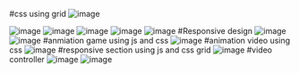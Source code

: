 #css using grid
![image](https://github.com/user-attachments/assets/8f52af14-eaec-4188-922f-5581b83c537a)

![image](https://github.com/user-attachments/assets/2ca085ec-9177-4589-ad1b-ee685419612a)
![image](https://github.com/user-attachments/assets/00d555ba-625c-49e1-be9a-82d2e579eb06)
![image](https://github.com/user-attachments/assets/641e7f14-1413-403c-8eb7-e12e1fd81e5f)
![image](https://github.com/user-attachments/assets/467dec5c-c2ca-47a4-9316-d2e1e8edc53c)
![image](https://github.com/user-attachments/assets/f1dab1b9-190e-4b9f-b4fa-6f70c62999ad)
#Responsive design
![image](https://github.com/user-attachments/assets/a3ecb1e4-0add-4a09-b4ad-eb375560d428)
![image](https://github.com/user-attachments/assets/1af4fade-0d87-4a86-9c78-aa766427c8de)
#anmiation game using js and css
![image](https://github.com/user-attachments/assets/1e4c0152-43e3-4ade-92a1-0704d4fc3545)
#animation video using css
![image](https://github.com/user-attachments/assets/d771c59b-c0dc-4413-8907-190dd0f448f9)
#responsive section using js and css grid
![image](https://github.com/user-attachments/assets/305493b3-53f8-48e8-92cf-134e35b38a6b)
#video controller
![image](https://github.com/user-attachments/assets/0126aceb-44da-429e-a0a6-e6271b646d82)
![image](https://github.com/user-attachments/assets/cf1d4e76-4cb3-4639-9ccd-360ce0c9ed28)

